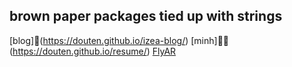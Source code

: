 ## brown paper packages tied up with strings
[blog]📓(https://douten.github.io/izea-blog/)
[minh]👨‍💻(https://douten.github.io/resume/)
[FlyAR](https://douten.github.io/FlyAR/)
